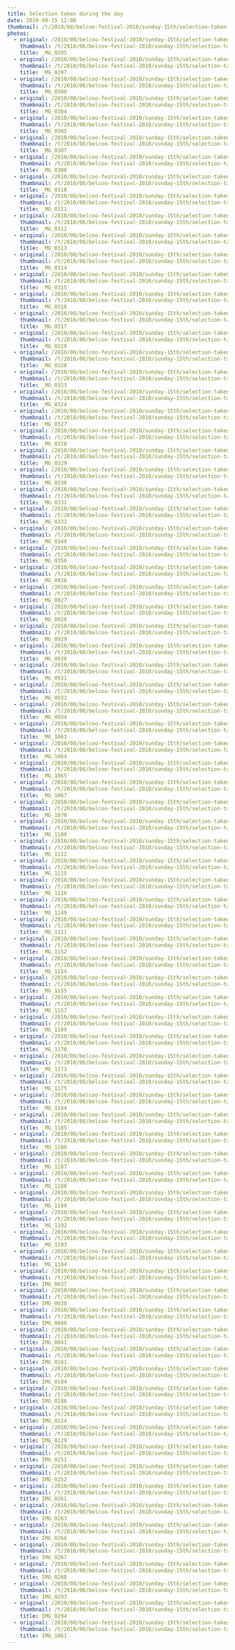 ```yaml
---
title: Selection taken during the day
date: 2010-08-15 12:00
thumbnail: /t/2010/08/belcoo-festival-2010/sunday-15th/selection-taken-during-the-day/_MG_0295.jpg
photos:
  - original: /2010/08/belcoo-festival-2010/sunday-15th/selection-taken-during-the-day/_MG_0295.jpg
    thumbnail: /t/2010/08/belcoo-festival-2010/sunday-15th/selection-taken-during-the-day/_MG_0295.jpg
    title: _MG_0295
  - original: /2010/08/belcoo-festival-2010/sunday-15th/selection-taken-during-the-day/_MG_0297.jpg
    thumbnail: /t/2010/08/belcoo-festival-2010/sunday-15th/selection-taken-during-the-day/_MG_0297.jpg
    title: _MG_0297
  - original: /2010/08/belcoo-festival-2010/sunday-15th/selection-taken-during-the-day/_MG_0300.jpg
    thumbnail: /t/2010/08/belcoo-festival-2010/sunday-15th/selection-taken-during-the-day/_MG_0300.jpg
    title: _MG_0300
  - original: /2010/08/belcoo-festival-2010/sunday-15th/selection-taken-during-the-day/_MG_0304.jpg
    thumbnail: /t/2010/08/belcoo-festival-2010/sunday-15th/selection-taken-during-the-day/_MG_0304.jpg
    title: _MG_0304
  - original: /2010/08/belcoo-festival-2010/sunday-15th/selection-taken-during-the-day/_MG_0305.jpg
    thumbnail: /t/2010/08/belcoo-festival-2010/sunday-15th/selection-taken-during-the-day/_MG_0305.jpg
    title: _MG_0305
  - original: /2010/08/belcoo-festival-2010/sunday-15th/selection-taken-during-the-day/_MG_0307.jpg
    thumbnail: /t/2010/08/belcoo-festival-2010/sunday-15th/selection-taken-during-the-day/_MG_0307.jpg
    title: _MG_0307
  - original: /2010/08/belcoo-festival-2010/sunday-15th/selection-taken-during-the-day/_MG_0308.jpg
    thumbnail: /t/2010/08/belcoo-festival-2010/sunday-15th/selection-taken-during-the-day/_MG_0308.jpg
    title: _MG_0308
  - original: /2010/08/belcoo-festival-2010/sunday-15th/selection-taken-during-the-day/_MG_0310.jpg
    thumbnail: /t/2010/08/belcoo-festival-2010/sunday-15th/selection-taken-during-the-day/_MG_0310.jpg
    title: _MG_0310
  - original: /2010/08/belcoo-festival-2010/sunday-15th/selection-taken-during-the-day/_MG_0311.jpg
    thumbnail: /t/2010/08/belcoo-festival-2010/sunday-15th/selection-taken-during-the-day/_MG_0311.jpg
    title: _MG_0311
  - original: /2010/08/belcoo-festival-2010/sunday-15th/selection-taken-during-the-day/_MG_0312.jpg
    thumbnail: /t/2010/08/belcoo-festival-2010/sunday-15th/selection-taken-during-the-day/_MG_0312.jpg
    title: _MG_0312
  - original: /2010/08/belcoo-festival-2010/sunday-15th/selection-taken-during-the-day/_MG_0313.jpg
    thumbnail: /t/2010/08/belcoo-festival-2010/sunday-15th/selection-taken-during-the-day/_MG_0313.jpg
    title: _MG_0313
  - original: /2010/08/belcoo-festival-2010/sunday-15th/selection-taken-during-the-day/_MG_0314.jpg
    thumbnail: /t/2010/08/belcoo-festival-2010/sunday-15th/selection-taken-during-the-day/_MG_0314.jpg
    title: _MG_0314
  - original: /2010/08/belcoo-festival-2010/sunday-15th/selection-taken-during-the-day/_MG_0315.jpg
    thumbnail: /t/2010/08/belcoo-festival-2010/sunday-15th/selection-taken-during-the-day/_MG_0315.jpg
    title: _MG_0315
  - original: /2010/08/belcoo-festival-2010/sunday-15th/selection-taken-during-the-day/_MG_0316.jpg
    thumbnail: /t/2010/08/belcoo-festival-2010/sunday-15th/selection-taken-during-the-day/_MG_0316.jpg
    title: _MG_0316
  - original: /2010/08/belcoo-festival-2010/sunday-15th/selection-taken-during-the-day/_MG_0317.jpg
    thumbnail: /t/2010/08/belcoo-festival-2010/sunday-15th/selection-taken-during-the-day/_MG_0317.jpg
    title: _MG_0317
  - original: /2010/08/belcoo-festival-2010/sunday-15th/selection-taken-during-the-day/_MG_0319.jpg
    thumbnail: /t/2010/08/belcoo-festival-2010/sunday-15th/selection-taken-during-the-day/_MG_0319.jpg
    title: _MG_0319
  - original: /2010/08/belcoo-festival-2010/sunday-15th/selection-taken-during-the-day/_MG_0320.jpg
    thumbnail: /t/2010/08/belcoo-festival-2010/sunday-15th/selection-taken-during-the-day/_MG_0320.jpg
    title: _MG_0320
  - original: /2010/08/belcoo-festival-2010/sunday-15th/selection-taken-during-the-day/_MG_0323.jpg
    thumbnail: /t/2010/08/belcoo-festival-2010/sunday-15th/selection-taken-during-the-day/_MG_0323.jpg
    title: _MG_0323
  - original: /2010/08/belcoo-festival-2010/sunday-15th/selection-taken-during-the-day/_MG_0324.jpg
    thumbnail: /t/2010/08/belcoo-festival-2010/sunday-15th/selection-taken-during-the-day/_MG_0324.jpg
    title: _MG_0324
  - original: /2010/08/belcoo-festival-2010/sunday-15th/selection-taken-during-the-day/_MG_0327.jpg
    thumbnail: /t/2010/08/belcoo-festival-2010/sunday-15th/selection-taken-during-the-day/_MG_0327.jpg
    title: _MG_0327
  - original: /2010/08/belcoo-festival-2010/sunday-15th/selection-taken-during-the-day/_MG_0328.jpg
    thumbnail: /t/2010/08/belcoo-festival-2010/sunday-15th/selection-taken-during-the-day/_MG_0328.jpg
    title: _MG_0328
  - original: /2010/08/belcoo-festival-2010/sunday-15th/selection-taken-during-the-day/_MG_0329.jpg
    thumbnail: /t/2010/08/belcoo-festival-2010/sunday-15th/selection-taken-during-the-day/_MG_0329.jpg
    title: _MG_0329
  - original: /2010/08/belcoo-festival-2010/sunday-15th/selection-taken-during-the-day/_MG_0330.jpg
    thumbnail: /t/2010/08/belcoo-festival-2010/sunday-15th/selection-taken-during-the-day/_MG_0330.jpg
    title: _MG_0330
  - original: /2010/08/belcoo-festival-2010/sunday-15th/selection-taken-during-the-day/_MG_0331.jpg
    thumbnail: /t/2010/08/belcoo-festival-2010/sunday-15th/selection-taken-during-the-day/_MG_0331.jpg
    title: _MG_0331
  - original: /2010/08/belcoo-festival-2010/sunday-15th/selection-taken-during-the-day/_MG_0332.jpg
    thumbnail: /t/2010/08/belcoo-festival-2010/sunday-15th/selection-taken-during-the-day/_MG_0332.jpg
    title: _MG_0332
  - original: /2010/08/belcoo-festival-2010/sunday-15th/selection-taken-during-the-day/_MG_0349.jpg
    thumbnail: /t/2010/08/belcoo-festival-2010/sunday-15th/selection-taken-during-the-day/_MG_0349.jpg
    title: _MG_0349
  - original: /2010/08/belcoo-festival-2010/sunday-15th/selection-taken-during-the-day/_MG_0350.jpg
    thumbnail: /t/2010/08/belcoo-festival-2010/sunday-15th/selection-taken-during-the-day/_MG_0350.jpg
    title: _MG_0350
  - original: /2010/08/belcoo-festival-2010/sunday-15th/selection-taken-during-the-day/_MG_0926.jpg
    thumbnail: /t/2010/08/belcoo-festival-2010/sunday-15th/selection-taken-during-the-day/_MG_0926.jpg
    title: _MG_0926
  - original: /2010/08/belcoo-festival-2010/sunday-15th/selection-taken-during-the-day/_MG_0927.jpg
    thumbnail: /t/2010/08/belcoo-festival-2010/sunday-15th/selection-taken-during-the-day/_MG_0927.jpg
    title: _MG_0927
  - original: /2010/08/belcoo-festival-2010/sunday-15th/selection-taken-during-the-day/_MG_0928.jpg
    thumbnail: /t/2010/08/belcoo-festival-2010/sunday-15th/selection-taken-during-the-day/_MG_0928.jpg
    title: _MG_0928
  - original: /2010/08/belcoo-festival-2010/sunday-15th/selection-taken-during-the-day/_MG_0929.jpg
    thumbnail: /t/2010/08/belcoo-festival-2010/sunday-15th/selection-taken-during-the-day/_MG_0929.jpg
    title: _MG_0929
  - original: /2010/08/belcoo-festival-2010/sunday-15th/selection-taken-during-the-day/_MG_0930.jpg
    thumbnail: /t/2010/08/belcoo-festival-2010/sunday-15th/selection-taken-during-the-day/_MG_0930.jpg
    title: _MG_0930
  - original: /2010/08/belcoo-festival-2010/sunday-15th/selection-taken-during-the-day/_MG_0931.jpg
    thumbnail: /t/2010/08/belcoo-festival-2010/sunday-15th/selection-taken-during-the-day/_MG_0931.jpg
    title: _MG_0931
  - original: /2010/08/belcoo-festival-2010/sunday-15th/selection-taken-during-the-day/_MG_0932.jpg
    thumbnail: /t/2010/08/belcoo-festival-2010/sunday-15th/selection-taken-during-the-day/_MG_0932.jpg
    title: _MG_0932
  - original: /2010/08/belcoo-festival-2010/sunday-15th/selection-taken-during-the-day/_MG_0934.jpg
    thumbnail: /t/2010/08/belcoo-festival-2010/sunday-15th/selection-taken-during-the-day/_MG_0934.jpg
    title: _MG_0934
  - original: /2010/08/belcoo-festival-2010/sunday-15th/selection-taken-during-the-day/_MG_1063.jpg
    thumbnail: /t/2010/08/belcoo-festival-2010/sunday-15th/selection-taken-during-the-day/_MG_1063.jpg
    title: _MG_1063
  - original: /2010/08/belcoo-festival-2010/sunday-15th/selection-taken-during-the-day/_MG_1064.jpg
    thumbnail: /t/2010/08/belcoo-festival-2010/sunday-15th/selection-taken-during-the-day/_MG_1064.jpg
    title: _MG_1064
  - original: /2010/08/belcoo-festival-2010/sunday-15th/selection-taken-during-the-day/_MG_1065.jpg
    thumbnail: /t/2010/08/belcoo-festival-2010/sunday-15th/selection-taken-during-the-day/_MG_1065.jpg
    title: _MG_1065
  - original: /2010/08/belcoo-festival-2010/sunday-15th/selection-taken-during-the-day/_MG_1067.jpg
    thumbnail: /t/2010/08/belcoo-festival-2010/sunday-15th/selection-taken-during-the-day/_MG_1067.jpg
    title: _MG_1067
  - original: /2010/08/belcoo-festival-2010/sunday-15th/selection-taken-during-the-day/_MG_1070.jpg
    thumbnail: /t/2010/08/belcoo-festival-2010/sunday-15th/selection-taken-during-the-day/_MG_1070.jpg
    title: _MG_1070
  - original: /2010/08/belcoo-festival-2010/sunday-15th/selection-taken-during-the-day/_MG_1109.jpg
    thumbnail: /t/2010/08/belcoo-festival-2010/sunday-15th/selection-taken-during-the-day/_MG_1109.jpg
    title: _MG_1109
  - original: /2010/08/belcoo-festival-2010/sunday-15th/selection-taken-during-the-day/_MG_1112.jpg
    thumbnail: /t/2010/08/belcoo-festival-2010/sunday-15th/selection-taken-during-the-day/_MG_1112.jpg
    title: _MG_1112
  - original: /2010/08/belcoo-festival-2010/sunday-15th/selection-taken-during-the-day/_MG_1115.jpg
    thumbnail: /t/2010/08/belcoo-festival-2010/sunday-15th/selection-taken-during-the-day/_MG_1115.jpg
    title: _MG_1115
  - original: /2010/08/belcoo-festival-2010/sunday-15th/selection-taken-during-the-day/_MG_1116.jpg
    thumbnail: /t/2010/08/belcoo-festival-2010/sunday-15th/selection-taken-during-the-day/_MG_1116.jpg
    title: _MG_1116
  - original: /2010/08/belcoo-festival-2010/sunday-15th/selection-taken-during-the-day/_MG_1149.jpg
    thumbnail: /t/2010/08/belcoo-festival-2010/sunday-15th/selection-taken-during-the-day/_MG_1149.jpg
    title: _MG_1149
  - original: /2010/08/belcoo-festival-2010/sunday-15th/selection-taken-during-the-day/_MG_1151.jpg
    thumbnail: /t/2010/08/belcoo-festival-2010/sunday-15th/selection-taken-during-the-day/_MG_1151.jpg
    title: _MG_1151
  - original: /2010/08/belcoo-festival-2010/sunday-15th/selection-taken-during-the-day/_MG_1152.jpg
    thumbnail: /t/2010/08/belcoo-festival-2010/sunday-15th/selection-taken-during-the-day/_MG_1152.jpg
    title: _MG_1152
  - original: /2010/08/belcoo-festival-2010/sunday-15th/selection-taken-during-the-day/_MG_1154.jpg
    thumbnail: /t/2010/08/belcoo-festival-2010/sunday-15th/selection-taken-during-the-day/_MG_1154.jpg
    title: _MG_1154
  - original: /2010/08/belcoo-festival-2010/sunday-15th/selection-taken-during-the-day/_MG_1155.jpg
    thumbnail: /t/2010/08/belcoo-festival-2010/sunday-15th/selection-taken-during-the-day/_MG_1155.jpg
    title: _MG_1155
  - original: /2010/08/belcoo-festival-2010/sunday-15th/selection-taken-during-the-day/_MG_1157.jpg
    thumbnail: /t/2010/08/belcoo-festival-2010/sunday-15th/selection-taken-during-the-day/_MG_1157.jpg
    title: _MG_1157
  - original: /2010/08/belcoo-festival-2010/sunday-15th/selection-taken-during-the-day/_MG_1169.jpg
    thumbnail: /t/2010/08/belcoo-festival-2010/sunday-15th/selection-taken-during-the-day/_MG_1169.jpg
    title: _MG_1169
  - original: /2010/08/belcoo-festival-2010/sunday-15th/selection-taken-during-the-day/_MG_1170.jpg
    thumbnail: /t/2010/08/belcoo-festival-2010/sunday-15th/selection-taken-during-the-day/_MG_1170.jpg
    title: _MG_1170
  - original: /2010/08/belcoo-festival-2010/sunday-15th/selection-taken-during-the-day/_MG_1173.jpg
    thumbnail: /t/2010/08/belcoo-festival-2010/sunday-15th/selection-taken-during-the-day/_MG_1173.jpg
    title: _MG_1173
  - original: /2010/08/belcoo-festival-2010/sunday-15th/selection-taken-during-the-day/_MG_1175.jpg
    thumbnail: /t/2010/08/belcoo-festival-2010/sunday-15th/selection-taken-during-the-day/_MG_1175.jpg
    title: _MG_1175
  - original: /2010/08/belcoo-festival-2010/sunday-15th/selection-taken-during-the-day/_MG_1184.jpg
    thumbnail: /t/2010/08/belcoo-festival-2010/sunday-15th/selection-taken-during-the-day/_MG_1184.jpg
    title: _MG_1184
  - original: /2010/08/belcoo-festival-2010/sunday-15th/selection-taken-during-the-day/_MG_1185.jpg
    thumbnail: /t/2010/08/belcoo-festival-2010/sunday-15th/selection-taken-during-the-day/_MG_1185.jpg
    title: _MG_1185
  - original: /2010/08/belcoo-festival-2010/sunday-15th/selection-taken-during-the-day/_MG_1186.jpg
    thumbnail: /t/2010/08/belcoo-festival-2010/sunday-15th/selection-taken-during-the-day/_MG_1186.jpg
    title: _MG_1186
  - original: /2010/08/belcoo-festival-2010/sunday-15th/selection-taken-during-the-day/_MG_1187.jpg
    thumbnail: /t/2010/08/belcoo-festival-2010/sunday-15th/selection-taken-during-the-day/_MG_1187.jpg
    title: _MG_1187
  - original: /2010/08/belcoo-festival-2010/sunday-15th/selection-taken-during-the-day/_MG_1188.jpg
    thumbnail: /t/2010/08/belcoo-festival-2010/sunday-15th/selection-taken-during-the-day/_MG_1188.jpg
    title: _MG_1188
  - original: /2010/08/belcoo-festival-2010/sunday-15th/selection-taken-during-the-day/_MG_1189.jpg
    thumbnail: /t/2010/08/belcoo-festival-2010/sunday-15th/selection-taken-during-the-day/_MG_1189.jpg
    title: _MG_1189
  - original: /2010/08/belcoo-festival-2010/sunday-15th/selection-taken-during-the-day/_MG_1192.jpg
    thumbnail: /t/2010/08/belcoo-festival-2010/sunday-15th/selection-taken-during-the-day/_MG_1192.jpg
    title: _MG_1192
  - original: /2010/08/belcoo-festival-2010/sunday-15th/selection-taken-during-the-day/_MG_1193.jpg
    thumbnail: /t/2010/08/belcoo-festival-2010/sunday-15th/selection-taken-during-the-day/_MG_1193.jpg
    title: _MG_1193
  - original: /2010/08/belcoo-festival-2010/sunday-15th/selection-taken-during-the-day/_MG_1194.jpg
    thumbnail: /t/2010/08/belcoo-festival-2010/sunday-15th/selection-taken-during-the-day/_MG_1194.jpg
    title: _MG_1194
  - original: /2010/08/belcoo-festival-2010/sunday-15th/selection-taken-during-the-day/IMG_0037.jpg
    thumbnail: /t/2010/08/belcoo-festival-2010/sunday-15th/selection-taken-during-the-day/IMG_0037.jpg
    title: IMG_0037
  - original: /2010/08/belcoo-festival-2010/sunday-15th/selection-taken-during-the-day/IMG_0038.jpg
    thumbnail: /t/2010/08/belcoo-festival-2010/sunday-15th/selection-taken-during-the-day/IMG_0038.jpg
    title: IMG_0038
  - original: /2010/08/belcoo-festival-2010/sunday-15th/selection-taken-during-the-day/IMG_0040.jpg
    thumbnail: /t/2010/08/belcoo-festival-2010/sunday-15th/selection-taken-during-the-day/IMG_0040.jpg
    title: IMG_0040
  - original: /2010/08/belcoo-festival-2010/sunday-15th/selection-taken-during-the-day/IMG_0041.jpg
    thumbnail: /t/2010/08/belcoo-festival-2010/sunday-15th/selection-taken-during-the-day/IMG_0041.jpg
    title: IMG_0041
  - original: /2010/08/belcoo-festival-2010/sunday-15th/selection-taken-during-the-day/IMG_0181.jpg
    thumbnail: /t/2010/08/belcoo-festival-2010/sunday-15th/selection-taken-during-the-day/IMG_0181.jpg
    title: IMG_0181
  - original: /2010/08/belcoo-festival-2010/sunday-15th/selection-taken-during-the-day/IMG_0184.jpg
    thumbnail: /t/2010/08/belcoo-festival-2010/sunday-15th/selection-taken-during-the-day/IMG_0184.jpg
    title: IMG_0184
  - original: /2010/08/belcoo-festival-2010/sunday-15th/selection-taken-during-the-day/IMG_0186.jpg
    thumbnail: /t/2010/08/belcoo-festival-2010/sunday-15th/selection-taken-during-the-day/IMG_0186.jpg
    title: IMG_0186
  - original: /2010/08/belcoo-festival-2010/sunday-15th/selection-taken-during-the-day/IMG_0224.jpg
    thumbnail: /t/2010/08/belcoo-festival-2010/sunday-15th/selection-taken-during-the-day/IMG_0224.jpg
    title: IMG_0224
  - original: /2010/08/belcoo-festival-2010/sunday-15th/selection-taken-during-the-day/IMG_0229.jpg
    thumbnail: /t/2010/08/belcoo-festival-2010/sunday-15th/selection-taken-during-the-day/IMG_0229.jpg
    title: IMG_0229
  - original: /2010/08/belcoo-festival-2010/sunday-15th/selection-taken-during-the-day/IMG_0251.jpg
    thumbnail: /t/2010/08/belcoo-festival-2010/sunday-15th/selection-taken-during-the-day/IMG_0251.jpg
    title: IMG_0251
  - original: /2010/08/belcoo-festival-2010/sunday-15th/selection-taken-during-the-day/IMG_0252.jpg
    thumbnail: /t/2010/08/belcoo-festival-2010/sunday-15th/selection-taken-during-the-day/IMG_0252.jpg
    title: IMG_0252
  - original: /2010/08/belcoo-festival-2010/sunday-15th/selection-taken-during-the-day/IMG_0261.jpg
    thumbnail: /t/2010/08/belcoo-festival-2010/sunday-15th/selection-taken-during-the-day/IMG_0261.jpg
    title: IMG_0261
  - original: /2010/08/belcoo-festival-2010/sunday-15th/selection-taken-during-the-day/IMG_0263.jpg
    thumbnail: /t/2010/08/belcoo-festival-2010/sunday-15th/selection-taken-during-the-day/IMG_0263.jpg
    title: IMG_0263
  - original: /2010/08/belcoo-festival-2010/sunday-15th/selection-taken-during-the-day/IMG_0266.jpg
    thumbnail: /t/2010/08/belcoo-festival-2010/sunday-15th/selection-taken-during-the-day/IMG_0266.jpg
    title: IMG_0266
  - original: /2010/08/belcoo-festival-2010/sunday-15th/selection-taken-during-the-day/IMG_0267.jpg
    thumbnail: /t/2010/08/belcoo-festival-2010/sunday-15th/selection-taken-during-the-day/IMG_0267.jpg
    title: IMG_0267
  - original: /2010/08/belcoo-festival-2010/sunday-15th/selection-taken-during-the-day/IMG_0268.jpg
    thumbnail: /t/2010/08/belcoo-festival-2010/sunday-15th/selection-taken-during-the-day/IMG_0268.jpg
    title: IMG_0268
  - original: /2010/08/belcoo-festival-2010/sunday-15th/selection-taken-during-the-day/IMG_0293.jpg
    thumbnail: /t/2010/08/belcoo-festival-2010/sunday-15th/selection-taken-during-the-day/IMG_0293.jpg
    title: IMG_0293
  - original: /2010/08/belcoo-festival-2010/sunday-15th/selection-taken-during-the-day/IMG_0294.jpg
    thumbnail: /t/2010/08/belcoo-festival-2010/sunday-15th/selection-taken-during-the-day/IMG_0294.jpg
    title: IMG_0294
  - original: /2010/08/belcoo-festival-2010/sunday-15th/selection-taken-during-the-day/IMG_1061.jpg
    thumbnail: /t/2010/08/belcoo-festival-2010/sunday-15th/selection-taken-during-the-day/IMG_1061.jpg
    title: IMG_1061
---
```

